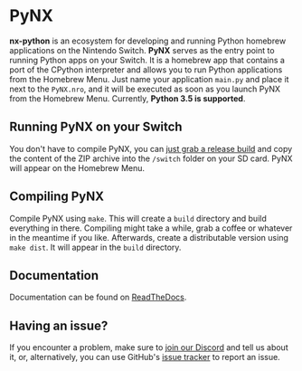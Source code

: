 # PyNX

**nx-python** is an ecosystem for developing and running Python homebrew applications on the Nintendo Switch. **PyNX** serves as the entry point to running Python apps on your Switch. It is a homebrew app that contains a port of the CPython interpreter and allows you to run Python applications from the Homebrew Menu. Just name your application `main.py` and place it next to the `PyNX.nro`, and it will be executed as soon as you launch PyNX from the Homebrew Menu. Currently, **Python 3.5 is supported**.

## Running PyNX on your Switch

You don't have to compile PyNX, you can [just grab a release build](https://github.com/nx-python/PyNX/releases) and copy the content of the ZIP archive into the `/switch` folder on your SD card. PyNX will appear on the Homebrew Menu.

## Compiling PyNX

Compile PyNX using `make`. This will create a `build` directory and build everything in there. Compiling might take a while, grab a coffee or whatever in the meantime if you like. Afterwards, create a distributable version using `make dist`. It will appear in the `build` directory.

## Documentation

Documentation can be found on [ReadTheDocs](https://nx-python.readthedocs.io/en/latest/).

## Having an issue?

If you encounter a problem, make sure to [join our Discord](https://discord.gg/5Ga2Whf) and tell us about it, or, alternatively, you can use GitHub's [issue tracker](https://github.com/nx-python/PyNX/issues) to report an issue.
